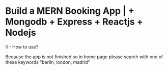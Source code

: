 # Build a MERN Booking App | + Mongodb + Express + Reactjs + Nodejs

II - How to use?

Because the app is not finished so in home page please search with one of these keywords "berlin, london, madrid"
